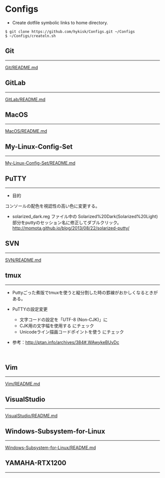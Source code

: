 
# Configs

<a id="e.g."></a>
- Create dotfile symbolic links to home directory.
```
$ git clone https://github.com/hykisk/Configs.git ~/Configs
$ ~/Configs/createln.sh
```

## Git
- - -

[Git/README.md](./Git/README.md)


## GitLab

- - -

[GitLab/README.md](./GitLab/README.md)


## MacOS
- - -

[MacOS/README.md](./MacOS/README.md)


## My-Linux-Config-Set
- - -

[My-Linux-Config-Set/README.md](My-Linux-Config-Set/README.md)


## PuTTY
- - -

- 目的

コンソールの配色を視認性の高い色に変更する。

- solarized_dark.reg
ファイル中の Solarized%20Dark(Solarized%20Light) 部分をputtyのセッション名に修正してダブルクリック。
http://momota.github.io/blog/2013/08/22/solarized-putty/

## SVN
- - -

[SVN/README.md](./SVN/README.md)


## tmux
- - -

- Puttyごった煮版でtmuxを使うと縦分割した時の罫線がおかしくなるときがある。

- PuTTYの設定変更
  - 文字コードの設定を「UTF-8 (Non-CJK)」に
  - CJK用の文字幅を使用する にチェック
  - Unicodeライン描画コードポイントを使う にチェック

- 参考：http://ptan.info/archives/384#.WAwykeBUvDc

</br>

## Vim
- - -

[Vim/README.md](./Vim/README.md)


## VisualStudio
- - -

[VisualStudio/README.md](./VisualStudio/README.md)


## Windows-Subsystem-for-Linux
- - -

[Windows-Subsystem-for-Linux/README.md](./Windows-Subsystem-for-Linux/install/README.md)


## YAMAHA-RTX1200
- - -

